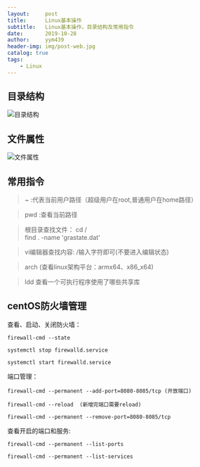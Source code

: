 ```yaml
---
layout:     post
title:      Linux基本操作
subtitle:   Linux基本操作，目录结构及常用指令
date:       2019-10-28
author:     yym439
header-img: img/post-web.jpg
catalog: true
tags:
    - Linux
---
```


## 目录结构

![目录结构](https://yym439.github.io/img/linux-1.jpg "linux目录结构")


## 文件属性

![文件属性](https://yym439.github.io/img/linux-2.jpg "文件属性")

## 常用指令

> ~ :代表当前用户路径（超级用户在root,普通用户在home路径）

> pwd :查看当前路径

> 根目录查找文件：
cd /   
find .  -name 'grastate.dat' 

>vi编辑器查找内容:
/输入字符即可(不要进入编辑状态)

>arch (查看linux架构平台：armx64、x86_x64)

>ldd 查看一个可执行程序使用了哪些共享库

## centOS防火墙管理

查看、启动、关闭防火墙：
```
firewall-cmd --state

systemctl stop firewalld.service

systemctl start firewalld.service
```

端口管理：
```
firewall-cmd --permanent --add-port=8080-8085/tcp (开放端口)

firewall-cmd --reload  (新增完端口需要reload)

firewall-cmd --permanent --remove-port=8080-8085/tcp
```

查看开启的端口和服务:
```
firewall-cmd --permanent --list-ports

firewall-cmd --permanent --list-services

```


